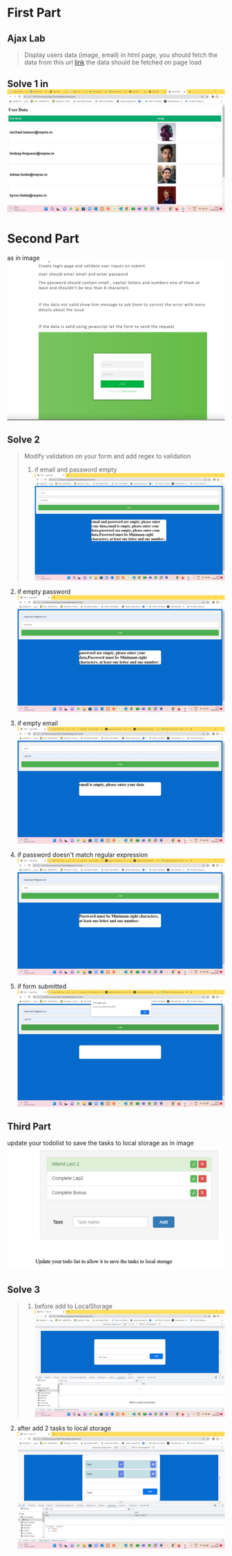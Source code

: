 # First Part
## Ajax Lab
> Display users data (image, email) in html page, 
 you should fetch the data from this 
 url [link](https://reqres.in/api/users?page=2)
 the data should be fetched on page load 
## Solve 1 in ![image](Solve/fetchData.jpg)

# Second Part 
as in image ![image2](imgTasks/Screen%20Shot%202022-05-19%20at%2012.32.07%20PM.png) 

## Solve 2 
> Modify validation on your form and add regex to validation
> 1. if email and password empty 
  ![image](Solve/emptyemail%26pass.jpg)

  2. if empty password
  ![image](Solve/emptypass.jpg)
  
  3. if empty email
  ![image](Solve/emptyemail.jpg)

  4. if password doesn't match regular expression
  ![image](Solve/passnotmatch.jpg)

  5. if form submitted
  ![image](Solve/formsubmitted.jpg)

## Third Part
 update your todolist to save the tasks to local storage 
 as in image ![image](imgTasks/Screen%20Shot%202022-05-19%20at%2012.28.15%20PM.png)

## Solve 3
> 1. before add to LocalStorage
 ![image](Solve/beforeaddtolocalstorage.jpg)

 2. after add 2 tasks to local storage
 ![image](Solve/afteraddtolocal.jpg)



